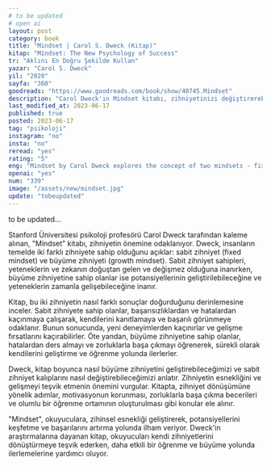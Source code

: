 ```yaml
---
# to be updated
# open ai
layout: post
category: book
title: "Mindset | Carol S. Dweck (Kitap)"
kitap: "Mindset: The New Psychology of Success"
tr: "Aklını En Doğru Şekilde Kullan"
yazar: "Carol S. Dweck"
yil: "2020"
sayfa: "360"
goodreads: "https://www.goodreads.com/book/show/40745.Mindset"
description: "Carol Dweck'in Mindset kitabı, zihniyetinizi değiştirerek başarıyı artırmanın yollarını keşfetmenizi sağlayan bir rehberdir."
last_modified_at: 2023-06-17
published: true
posted: 2023-06-17
tag: "psikoloji"
instagram: "no"
insta: "no"
reread: "yes"
rating: "5"
eng: "Mindset by Carol Dweck explores the concept of two mindsets - fixed and growth - and their impact on personal development and success. It provides practical strategies to cultivate a growth mindset, embrace challenges, and unlock one's full potential."
openai: "yes"
num: "339"
image: "/assets/new/mindset.jpg"
update: "tobeupdated"
---
```


to be updated...

Stanford Üniversitesi psikoloji profesörü Carol Dweck tarafından kaleme alınan, "Mindset" kitabı, zihniyetin önemine odaklanıyor. Dweck, insanların temelde iki farklı zihniyete sahip olduğunu açıklar: sabit zihniyet (fixed mindset) ve büyüme zihniyeti (growth mindset). Sabit zihniyet sahipleri, yeteneklerin ve zekanın doğuştan gelen ve değişmez olduğuna inanırken, büyüme zihniyetine sahip olanlar ise potansiyellerinin geliştirilebileceğine ve yeteneklerin zamanla gelişebileceğine inanır.

Kitap, bu iki zihniyetin nasıl farklı sonuçlar doğurduğunu derinlemesine inceler. Sabit zihniyete sahip olanlar, başarısızlıklardan ve hatalardan kaçınmaya çalışarak, kendilerini kanıtlamaya ve başarılı görünmeye odaklanır. Bunun sonucunda, yeni deneyimlerden kaçınırlar ve gelişme fırsatlarını kaçırabilirler. Öte yandan, büyüme zihniyetine sahip olanlar, hatalardan ders almayı ve zorluklarla başa çıkmayı öğrenerek, sürekli olarak kendilerini geliştirme ve öğrenme yolunda ilerlerler.

Dweck, kitap boyunca nasıl büyüme zihniyetini geliştirebileceğimizi ve sabit zihniyet kalıplarını nasıl değiştirebileceğimizi anlatır. Zihniyetin esnekliğini ve gelişmeyi teşvik etmenin önemini vurgular. Kitapta, zihniyet dönüşümüne yönelik adımlar, motivasyonun korunması, zorluklarla başa çıkma becerileri ve olumlu bir öğrenme ortamının oluşturulması gibi konular ele alınır.

"Mindset", okuyuculara, zihinsel esnekliği geliştirerek, potansiyellerini keşfetme ve başarılarını artırma yolunda ilham veriyor. Dweck'in araştırmalarına dayanan kitap, okuyucuları kendi zihniyetlerini dönüştürmeye teşvik ederken, daha etkili bir öğrenme ve büyüme yolunda ilerlemelerine yardımcı oluyor.
